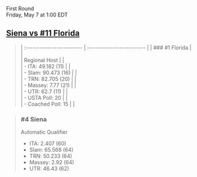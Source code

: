 First Round  
Friday, May 7 at 1:00 EDT
## [Siena vs #11 Florida](https://www.ncaa.com/game/5833667) 

> | :------------------------ | :------------------------ |
> | ### #1 Florida            | |  
> | Regional Host             | |  
> | - ITA: 49.182 (11)        | |  
> | - Slam: 90.473 (16)       | |  
> | - TRN: 82.705 (20)        | |  
> | - Massey: 7.77 (21)       | |  
> | - UTR: 62.7 (11)          | |  
> | - USTA Poll: 20           | |  
> | - Coached Poll: 15        | |  

> ### #4 Siena  
> Automatic Qualifier  
> - ITA: 2.407 (60)  
> - Slam: 65.568 (64)  
> - TRN: 50.233 (64)  
> - Massey: 2.92 (64)  
> - UTR: 46.43 (62)  